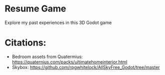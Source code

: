 # Resume Game
 Explore my past experiences in this 3D Godot game

# Citations:
- Bedroom assets from Quatermius:		https://quaternius.com/packs/ultimatehomeinterior.html
- Skybox:								https://github.com/rpgwhitelock/AllSkyFree_Godot/tree/master
